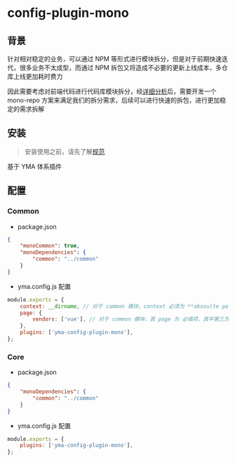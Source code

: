 # config-plugin-mono

## 背景

针对相对稳定的业务，可以通过 NPM 等形式进行模块拆分，但是对于前期快速迭代，很多业务不太成型，而通过 NPM 拆包又将造成不必要的更新上线成本，多仓库上线更加耗时费力

因此需要考虑对前端代码进行代码库模块拆分，经[详细分析](./doc/analysis.md)后，需要开发一个 mono-repo 方案来满足我们的拆分需求，后续可以进行快速的拆包，进行更加稳定的需求拆解

## 安装

> 安装使用之前，请先了解[规范](./doc/standard.md)

基于 YMA 体系插件

## 配置

### Common

-   package.json

```json
{
    "monoCommon": true,
    "monoDependencies": {
        "common": "../common"
    }
}
```

-   yma.config.js 配置

```js
module.exports = {
    context: __dirname, // 对于 common 模块，context 必须为 **absoulte path**，必填项
    page: {
        vendors: ['vue'], // 对于 common 模块，其 page 为 必填项，其中第三方依赖必须是 vendors
    },
    plugins: ['yma-config-plugin-mono'],
};
```

### Core

-   package.json

```json
{
    "monoDependencies": {
        "common": "../common"
    }
}
```

-   yma.config.js 配置

```js
module.exports = {
    plugins: ['yma-config-plugin-mono'],
};
```
